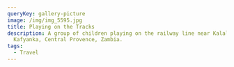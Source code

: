 ```yaml
---
queryKey: gallery-picture
image: /img/img_5595.jpg
title: Playing on the Tracks
description: A group of children playing on the railway line near Kalala
  Kafyanka, Central Provence, Zambia.
tags:
  - Travel
---
```


